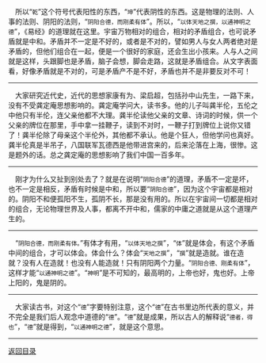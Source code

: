 &emsp;所以“``乾``”这个符号代表阳性的东西，“``坤``”代表阴性的东西。这是物理的法则、人事的法则、阴阳的法则，“``阴阳合德，而刚柔有体``”。所以，“``以体天地之撰，以通神明之德``”，《易经》的道理就在这里。宇宙万物相对的组合，相对的矛盾组合，也可说矛盾就是中和。矛盾并不一定是不好的，或者是不对的，譬如男人与女人两者绝对是矛盾的，但他们组合在一起，便是一个很好的家庭，还会生出小孩来。人与人之间就是这样，头跟脚也是矛盾，脑子会想，脚会走路，这就是矛盾组合。从文字表面看，好像矛盾就是不对的，可是矛盾产不是不好，矛盾也并不是非要反对不可！
___
&emsp;大家研究近代史，近代的思想家康有为、梁启超，包括孙中山先生，一路下来，没有不受龚定庵思想影响的。龚定庵学问大，读书多。他的儿子叫龚半伦，五伦之中他只有半伦，连父亲他都不大理。龚半伦读他父亲的文章、诗词的时候，供一个父亲的牌位在那里，手中拿一挂鞭子，读到不对时，一鞭子打到牌位上说你又错了！龚半伦除了母亲这个半伦外，其他都不承认。他是个狂人，但他学问也真好。龚半伦真是半吊子，八国联军瓦德西是他带进宫来的，后来沦落在上海，很惨。这是题外的话。总之龚定庵的思想影响了我们中国一百多年。
___
&emsp;刚才为什么又扯到别处去了？就是在说明“``阴阳合德``”的道理，矛盾不一定是坏，也不一定是相反，矛盾有时候是中和，所以要“``阴阳合德``”，因为这个宇宙都是相对的。阴阳不和便孤阳不生，孤阴不长，那是没有用的。所以在宇宙间一切都是相对的组合，无论物理世界及人事，都离不开中和，儒家的中庸之道就是从这个道理产生的。
___
&emsp;“``阴阳合德，而刚柔有体。``”有体才有用，“``以体天地之撰``”，“``体``”就是体会，有这个矛盾中间的组合，才可以体会。体会什么？体会“``天地之撰``”，“``撰``”就是造就。谁在造就？没有人在造就！也没有人能造就！只有阴阳两个力量。“``阴阳合德、刚柔有体``”，这样才能“``以通神明之德``”。“``神明``”是不可知的，最高明的，上帝也好，鬼也好。上帝上阳的，鬼是阴的。
___
&emsp;大家读古书，对这个“``德``”字要特别注意，这个“``德``”在古书里边所代表的意义，并不完全是我们后人观念中道德的“``德``”。“``德``”就是成果，所以古人的解释说“``德者，得也``”，“``德``”就是得到，“``以通神明之德``”，就是这个意思。
___
[返回目录](../../master/README.md#目录)